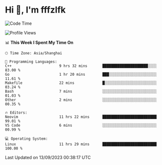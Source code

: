 # Hi 👋, I'm fffzlfk

<!--START_SECTION:waka-->
![Code Time](http://img.shields.io/badge/Code%20Time-402%20hrs%206%20mins-blue)

![Profile Views](http://img.shields.io/badge/Profile%20Views-0-blue)

📊 **This Week I Spent My Time On** 

```text
🕑︎ Time Zone: Asia/Shanghai

💬 Programming Languages: 
C++                      9 hrs 32 mins       █████████████████████░░░░   83.00 % 
Go                       1 hr 20 mins        ███░░░░░░░░░░░░░░░░░░░░░░   11.61 % 
Makefile                 22 mins             █░░░░░░░░░░░░░░░░░░░░░░░░   03.24 % 
Bash                     7 mins              ░░░░░░░░░░░░░░░░░░░░░░░░░   01.03 % 
Other                    2 mins              ░░░░░░░░░░░░░░░░░░░░░░░░░   00.35 % 

🔥 Editors: 
Neovim                   11 hrs 22 mins      █████████████████████████   99.01 % 
VS Code                  6 mins              ░░░░░░░░░░░░░░░░░░░░░░░░░   00.99 % 

💻 Operating System: 
Linux                    11 hrs 29 mins      █████████████████████████   100.00 % 
```


 Last Updated on 13/09/2023 00:38:17 UTC
<!--END_SECTION:waka-->
